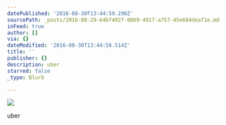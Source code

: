 ```yaml
---
datePublished: '2016-08-30T13:44:59.290Z'
sourcePath: _posts/2016-08-29-64bf402f-0869-4917-a757-45e684deaf1e.md
inFeed: true
author: []
via: {}
dateModified: '2016-08-30T13:44:58.514Z'
title: ''
publisher: {}
description: uber
starred: false
_type: Blurb

---
```

![](https://the-grid-user-content.s3-us-west-2.amazonaws.com/68cb31d3-9403-415d-ad0c-77b6be7f8a6f.jpg)

uber